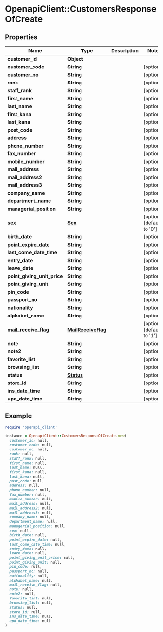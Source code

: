 # OpenapiClient::CustomersResponseOfCreate

## Properties

| Name | Type | Description | Notes |
| ---- | ---- | ----------- | ----- |
| **customer_id** | **Object** |  |  |
| **customer_code** | **String** |  | [optional] |
| **customer_no** | **String** |  | [optional] |
| **rank** | **String** |  | [optional] |
| **staff_rank** | **String** |  | [optional] |
| **first_name** | **String** |  | [optional] |
| **last_name** | **String** |  | [optional] |
| **first_kana** | **String** |  | [optional] |
| **last_kana** | **String** |  | [optional] |
| **post_code** | **String** |  | [optional] |
| **address** | **String** |  | [optional] |
| **phone_number** | **String** |  | [optional] |
| **fax_number** | **String** |  | [optional] |
| **mobile_number** | **String** |  | [optional] |
| **mail_address** | **String** |  | [optional] |
| **mail_address2** | **String** |  | [optional] |
| **mail_address3** | **String** |  | [optional] |
| **company_name** | **String** |  | [optional] |
| **department_name** | **String** |  | [optional] |
| **managerial_position** | **String** |  | [optional] |
| **sex** | [**Sex**](Sex.md) |  | [optional][default to &#39;0&#39;] |
| **birth_date** | **String** |  | [optional] |
| **point_expire_date** | **String** |  | [optional] |
| **last_come_date_time** | **String** |  | [optional] |
| **entry_date** | **String** |  | [optional] |
| **leave_date** | **String** |  | [optional] |
| **point_giving_unit_price** | **String** |  | [optional] |
| **point_giving_unit** | **String** |  | [optional] |
| **pin_code** | **String** |  | [optional] |
| **passport_no** | **String** |  | [optional] |
| **nationality** | **String** |  | [optional] |
| **alphabet_name** | **String** |  | [optional] |
| **mail_receive_flag** | [**MailReceiveFlag**](MailReceiveFlag.md) |  | [optional][default to &#39;1&#39;] |
| **note** | **String** |  | [optional] |
| **note2** | **String** |  | [optional] |
| **favorite_list** | **String** |  | [optional] |
| **browsing_list** | **String** |  | [optional] |
| **status** | [**Status**](Status.md) |  | [optional] |
| **store_id** | **String** |  | [optional] |
| **ins_date_time** | **String** |  | [optional] |
| **upd_date_time** | **String** |  | [optional] |

## Example

```ruby
require 'openapi_client'

instance = OpenapiClient::CustomersResponseOfCreate.new(
  customer_id: null,
  customer_code: null,
  customer_no: null,
  rank: null,
  staff_rank: null,
  first_name: null,
  last_name: null,
  first_kana: null,
  last_kana: null,
  post_code: null,
  address: null,
  phone_number: null,
  fax_number: null,
  mobile_number: null,
  mail_address: null,
  mail_address2: null,
  mail_address3: null,
  company_name: null,
  department_name: null,
  managerial_position: null,
  sex: null,
  birth_date: null,
  point_expire_date: null,
  last_come_date_time: null,
  entry_date: null,
  leave_date: null,
  point_giving_unit_price: null,
  point_giving_unit: null,
  pin_code: null,
  passport_no: null,
  nationality: null,
  alphabet_name: null,
  mail_receive_flag: null,
  note: null,
  note2: null,
  favorite_list: null,
  browsing_list: null,
  status: null,
  store_id: null,
  ins_date_time: null,
  upd_date_time: null
)
```

